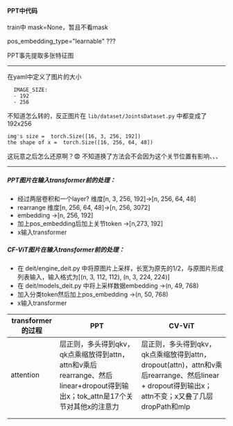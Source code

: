 #### PPT中代码

train中 mask=None，暂且不看mask

pos_embedding_type="learnable" ???

PPT事先提取多张特征图

----

在yaml中定义了图片的大小

```
  IMAGE_SIZE:
  - 192
  - 256
```

不知道怎么转的，反正图片在 `lib/dataset/JointsDataset.py` 中都变成了192x256

```
img's size =  torch.Size([16, 3, 256, 192])
the shape of x =  torch.Size([16, 256, 64, 48])
```

这玩意之后怎么还原啊？😨 不知道换了方法会不会因为这个关节位置有影响、、、

----

##### PPT图片在输入transformer前的处理：

- 经过两层卷积和一个layer? 维度[n, 3, 256, 192]->[n, 256, 64, 48]
- rearrange 维度[n, 256, 64, 48]->[n, 256, 3072]
- embedding ->[n, 256, 192]
- 加上pos_embedding后加上关节token ->[n,273, 192]
- x输入transformer

##### CF-ViT图片在输入transformer前的处理：

- 在 deit/engine_deit.py 中将原图片上采样，长宽为原先的1/2，与原图片形成列表输入，输入格式为[(n, 3, 112, 112), (n, 3, 224, 224)]
- 在 deit/models_deit.py 中将上采样数据embedding ->(n, 49, 768)
- 加入分类token然后加上pos_embedding ->(n, 50, 768)
- x输入transformer

| transformer的过程 | PPT                                                          | CV-ViT                                                       |
| ----------------- | ------------------------------------------------------------ | ------------------------------------------------------------ |
| attention         | 层正则，多头得到qkv，qk点乘缩放得到attn，attn和v乘后rearrange、然后linear+dropout得到输出x；tok_attn是17个关节对其他x的注意力 | 层正则，多头得到qkv，qk点乘缩放得到attn，dropout(attn)，attn和v乘后rearrange、然后linear + dropout得到输出x；attn不变；x又叠了几层dropPath和mlp |
|                   |                                                              |                                                              |
|                   |                                                              |                                                              |


